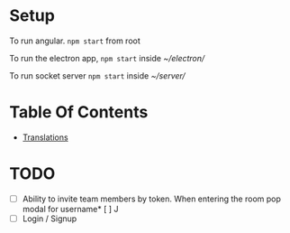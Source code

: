 Setup
=====

To run angular.
`npm start` from root

To run the electron app,
`npm start` inside *~/electron/*

To run socket server
`npm start` inside *~/server/*

Table Of Contents
===
* [Translations](./docs/translations.md)


TODO
====
* [ ] Ability to invite team members by token. When entering the room pop modal for username* [ ] J
* [ ] Login / Signup
